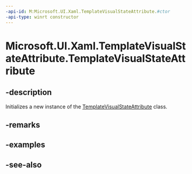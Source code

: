 ```yaml
---
-api-id: M:Microsoft.UI.Xaml.TemplateVisualStateAttribute.#ctor
-api-type: winrt constructor
---
```


<!-- Method syntax
public TemplateVisualStateAttribute()
-->

# Microsoft.UI.Xaml.TemplateVisualStateAttribute.TemplateVisualStateAttribute

## -description
Initializes a new instance of the [TemplateVisualStateAttribute](templatevisualstateattribute.md) class.

## -remarks

## -examples

## -see-also
